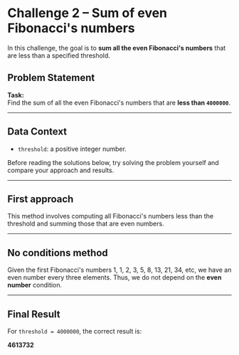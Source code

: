 # **Challenge 2 – Sum of even Fibonacci's numbers**

In this challenge, the goal is to **sum all the even Fibonacci's numbers** that are less than a specified threshold.

## **Problem Statement**

**Task:**  
Find the sum of all the even Fibonacci's numbers that are **less than `4000000`**.

---

## **Data Context**

- `threshold`: a positive integer number.

Before reading the solutions below, try solving the problem yourself and compare your approach and results.

---

## **First approach**

This method involves computing all Fibonacci's numbers less than the threshold and summing those that are even numbers.

---

## **No conditions method**

Given the first Fibonacci's numbers 1, 1, 2, 3, 5, 8, 13, 21, 34, etc, we have an even number every three elements. Thus, we do not depend on the **even number** condition.

---

## **Final Result**

For `threshold = 4000000`, the correct result is:

**4613732**